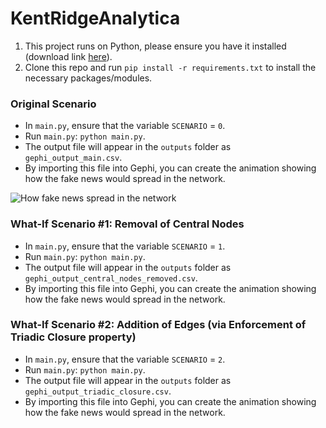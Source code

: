 # KentRidgeAnalytica

1. This project runs on Python, please ensure you have it installed (download link [here](https://www.python.org/downloads/)).
2. Clone this repo and run `pip install -r requirements.txt` to install the necessary packages/modules.

### Original Scenario

* In `main.py`, ensure that the variable `SCENARIO` = `0`.
* Run `main.py`: `python main.py`.
* The output file will appear in the `outputs` folder as `gephi_output_main.csv`.
* By importing this file into Gephi, you can create the animation showing how the fake news would spread in the network.

![How fake news spread in the network]()

### What-If Scenario #1: Removal of Central Nodes

* In `main.py`, ensure that the variable `SCENARIO` = `1`.
* Run `main.py`: `python main.py`.
* The output file will appear in the `outputs` folder as `gephi_output_central_nodes_removed.csv`.
* By importing this file into Gephi, you can create the animation showing how the fake news would spread in the network.

### What-If Scenario #2: Addition of Edges (via Enforcement of Triadic Closure property)

* In `main.py`, ensure that the variable `SCENARIO` = `2`.
* Run `main.py`: `python main.py`.
* The output file will appear in the `outputs` folder as `gephi_output_triadic_closure.csv`.
* By importing this file into Gephi, you can create the animation showing how the fake news would spread in the network.
